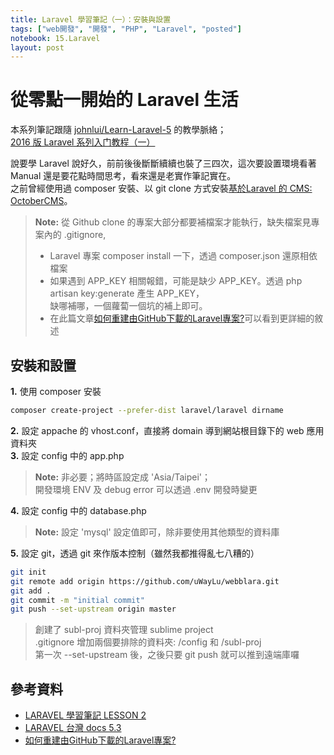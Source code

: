 ```yaml
---
title: Laravel 學習筆記（一）：安裝與設置
tags: ["web開發", "開發", "PHP", "Laravel", "posted"]
notebook: 15.Laravel
layout: post
---
```


# 從零點一開始的 Laravel 生活
本系列筆記跟隨 [johnlui/Learn-Laravel-5][3] 的教學脈絡；  
[2016 版 Laravel 系列入门教程（一）][4]

說要學 Laravel 說好久，前前後後斷斷續續也裝了三四次，這次要設置環境看著 Manual 還是要花點時間思考，看來還是老實作筆記實在。  
之前曾經使用過 composer 安裝、以 git clone 方式安裝[基於Laravel 的 CMS: OctoberCMS][1]。

> **Note:** 從 Github clone 的專案大部分都要補檔案才能執行，缺失檔案見專案內的 .gitignore,
> + Laravel 專案 composer install 一下，透過 composer.json 還原相依檔案
> + 如果遇到 APP_KEY 相關報錯，可能是缺少 APP_KEY。透過 php artisan key:generate 產生 APP_KEY，  
>   缺哪補哪，一個蘿蔔一個坑的補上即可。
> + 在此篇文章[如何重建由GitHub下載的Laravel專案?][2]可以看到更詳細的敘述

## 安裝和設置

**1.** 使用 composer 安裝  

```sh  
composer create-project --prefer-dist laravel/laravel dirname  
```
  
**2.** 設定 appache 的 vhost.conf，直接將 domain 導到網站根目錄下的 web 應用資料夾  
**3.** 設定 config 中的 app.php  
> **Note:** 非必要；將時區設定成 'Asia/Taipei'；  
> 開發環境 ENV 及 debug error 可以透過 .env 開發時變更  

**4.** 設定 config 中的 database.php  
> **Note:** 設定 'mysql' 設定值即可，除非要使用其他類型的資料庫  

**5.** 設定 git，透過 git 來作版本控制（雖然我都推得亂七八糟的）  
  
```sh  
git init  
git remote add origin https://github.com/uWayLu/webblara.git  
git add .  
git commit -m "initial commit"  
git push --set-upstream origin master
```
  
> 創建了 subl-proj 資料夾管理 sublime project  
> .gitignore 增加兩個要排除的資料夾: /config 和 /subl-proj  
> 第一次 --set-upstream 後，之後只要 git push 就可以推到遠端庫囉

## 參考資料
+ [LARAVEL 學習筆記 LESSON 2](http://blog.fukuball.com/laravel-xue-xi-bi-ji-lesson-2/)
+ [LARAVEL 台灣 docs 5.3](https://laravel.tw/docs/5.3/configuration)
+ [如何重建由GitHub下載的Laravel專案?](http://oomusou.io/laravel/laravel-clone-from-github/)

<!-- 以下註解連結 -->

[1]: https://octobercms.com/ "OcterberCMS"
[2]: http://oomusou.io/laravel/laravel-clone-from-github/ "如何重建由GitHub下載的Laravel專案?"
[3]: https://github.com/johnlui/Learn-Laravel-5/ "2016 版 Laravel 系列入门教程"
[4]: https://github.com/johnlui/Learn-Laravel-5/issues/4 "2016 版 Laravel 系列入门教程（一）"